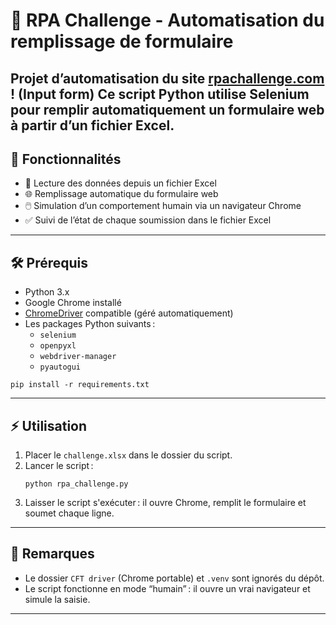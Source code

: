# 🤖 RPA Challenge - Automatisation du remplissage de formulaire

Projet d’automatisation du site [rpachallenge.com](https://rpachallenge.com/) !  (Input form)
Ce script Python utilise Selenium pour remplir automatiquement un formulaire web à partir d’un fichier Excel.  
---

## 🚀 Fonctionnalités

- 📄 Lecture des données depuis un fichier Excel
- 🌐 Remplissage automatique du formulaire web
- 🖱️ Simulation d’un comportement humain via un navigateur Chrome
- ✅ Suivi de l’état de chaque soumission dans le fichier Excel

---

## 🛠️ Prérequis

- Python 3.x
- Google Chrome installé
- [ChromeDriver](https://chromedriver.chromium.org/) compatible (géré automatiquement)
- Les packages Python suivants :
  - `selenium`
  - `openpyxl`
  - `webdriver-manager`
  - `pyautogui`

```
pip install -r requirements.txt
```

---

## ⚡ Utilisation

1. Placer le `challenge.xlsx` dans le dossier du script.
2. Lancer le script :
   ```
   python rpa_challenge.py
   ```
3. Laisser le script s'exécuter : il ouvre Chrome, remplit le formulaire et soumet chaque ligne.
---

## 📝 Remarques

- Le dossier `CFT driver` (Chrome portable) et `.venv` sont ignorés du dépôt.
- Le script fonctionne en mode “humain” : il ouvre un vrai navigateur et simule la saisie.

---
